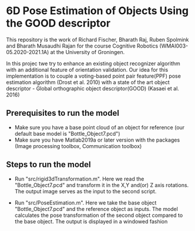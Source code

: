 

# 6D Pose Estimation of Objects Using the GOOD descriptor

This repository is the work of Richard Fischer, Bharath Raj, Ruben Spolmink and Bharath Musaudhi Rajan for the course Cognitive Robotics (WMAI003-05.2020-2021.1A) at the University of Groningen.

In this projec twe  try  to  enhance  an  existing  object  recognizer  algorithm  with an additional feature of orientation validation. Our idea for this implementation  is  to  couple  a  voting-based  point  pair  feature(PPF) pose estimation algorithm (Drost et al. 2010) with a state of the art object descriptor - Global orthographic object descriptor(GOOD)  (Kasaei  et  al.  2016)


## Prerequisites to run the model
  - Make sure you have a base point cloud of an object for reference (our default base model is "Bottle_Object7.pcd")
  - Make sure you have Matlab2019a or later version with the packages (Image processing toolbox, Communication toolbox)
  
## Steps to run the model
  - Run "src/rigid3dTransformation.m". Here we read the "Bottle_Object7.pcd" and transform it in the X,Y and(or) Z axis rotations. The output image serves as the input to the second script.

  - Run "src/PoseEstimation.m". Here we take the base object "Bottle_Object7.pcd" and the reference object as inputs. The model calculates the pose transformation of the second object compared to the base object. The output is displayed in a windowed fashion
